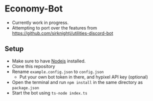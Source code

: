 # Economy-Bot
* Currently work in progress.
* Attempting to port over the features from https://github.com/sirknightj/utilities-discord-bot

## Setup
* Make sure to have [Nodejs](https://nodejs.org/en/) installed.
* Clone this repository
* Rename `example.config.json` to `config.json`
  * Put your own bot token in there, and hypixel API key (optional)
* Open the terminal and run `npm install` in the same directory as `package.json`
* Start the bot using `ts-node index.ts`
